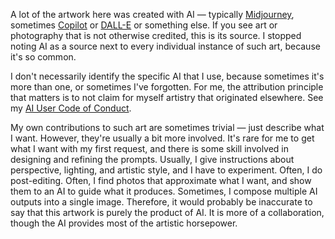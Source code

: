 A lot of the artwork here was created with AI &mdash; typically [Midjourney](https://www.midjourney.com/), sometimes [Copilot](https://copilot.microsoft.com/images/create) or [DALL-E](https://openai.com/index/dall-e-3/) or something else. If you see art or photography that is not otherwise credited, this is its source. I stopped noting AI as a source next to every individual instance of such art, because it's so common.

I don't necessarily identify the specific AI that I use, because sometimes it's more than one, or sometimes I've forgotten. For me, the attribution principle that matters is to not claim for myself artistry that originated elsewhere. See my [AI User Code of Conduct](https://dhh1128.github.io/papers/ai-coca). 

My own contributions to such art are sometimes trivial &mdash; just describe what I want. However, they're usually a bit more involved. It's rare for me to get what I want with my first request, and there is some skill involved in designing and refining the prompts. Usually, I give instructions about perspective, lighting, and artistic style, and I have to experiment. Often, I do post-editing. Often, I find photos that approximate what I want, and show them to an AI to guide what it produces. Sometimes, I compose multiple AI outputs into a single image. Therefore, it would probably be inaccurate to say that this artwork is purely the product of AI. It is more of a collaboration, though the AI provides most of the artistic horsepower.